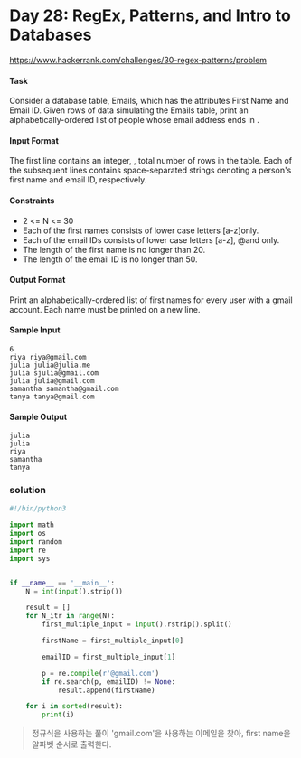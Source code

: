 # Day 28: RegEx, Patterns, and Intro to Databases

https://www.hackerrank.com/challenges/30-regex-patterns/problem

#### Task

Consider a database table, Emails, which has the attributes First Name and Email ID. Given rows of data simulating the Emails table, print an alphabetically-ordered list of people whose email address ends in .

#### Input Format

The first line contains an integer, , total number of rows in the table.
Each of the subsequent lines contains space-separated strings denoting a person's first name and email ID, respectively.

#### Constraints

- 2 <= N <= 30
- Each of the first names consists of lower case letters \[a-z\]only.
- Each of the email IDs consists of lower case letters \[a-z\], @and only.
- The length of the first name is no longer than 20.
- The length of the email ID is no longer than 50.

#### Output Format

Print an alphabetically-ordered list of first names for every user with a gmail account. Each name must be printed on a new line.

#### Sample Input

```
6
riya riya@gmail.com
julia julia@julia.me
julia sjulia@gmail.com
julia julia@gmail.com
samantha samantha@gmail.com
tanya tanya@gmail.com
```

#### Sample Output

```
julia
julia
riya
samantha
tanya
```

### solution

```python
#!/bin/python3

import math
import os
import random
import re
import sys


if __name__ == '__main__':
    N = int(input().strip())

    result = []
    for N_itr in range(N):
        first_multiple_input = input().rstrip().split()

        firstName = first_multiple_input[0]

        emailID = first_multiple_input[1]

        p = re.compile(r'@gmail.com')
        if re.search(p, emailID) != None:
            result.append(firstName)

    for i in sorted(result):
        print(i)

```

> 정규식을 사용하는 풀이
> 'gmail.com'을 사용하는 이메일을 찾아, first name을 알파벳 순서로 출력한다.
